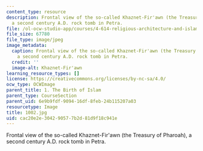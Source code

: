 ```yaml
---
content_type: resource
description: Frontal view of the so-called Khaznet-Fir'awn (the Treasury of Pharoah),
  a second century A.D. rock tomb in Petra.
file: /ol-ocw-studio-app/courses/4-614-religious-architecture-and-islamic-cultures-fall-2002/cac20e2e304290577b2d81d9f18c941e_1002.jpg
file_size: 67780
file_type: image/jpeg
image_metadata:
  caption: Frontal view of the so-called Khaznet-Fir'awn (the Treasury of Pharoah),
    a second century A.D. rock tomb in Petra.
  credit: ''
  image-alt: Khaznet-Fir'awn
learning_resource_types: []
license: https://creativecommons.org/licenses/by-nc-sa/4.0/
ocw_type: OCWImage
parent_title: 1. The Birth of Islam
parent_type: CourseSection
parent_uid: 6e9b9fdf-9094-16df-8feb-24b115207a03
resourcetype: Image
title: 1002.jpg
uid: cac20e2e-3042-9057-7b2d-81d9f18c941e
---
```

Frontal view of the so-called Khaznet-Fir'awn (the Treasury of Pharoah), a second century A.D. rock tomb in Petra.
